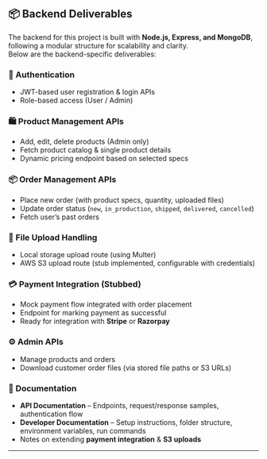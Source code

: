 ## 📦 Backend Deliverables

The backend for this project is built with **Node.js, Express, and MongoDB**, following a modular structure for scalability and clarity.  
Below are the backend-specific deliverables:

### 🔑 Authentication
- JWT-based user registration & login APIs  
- Role-based access (User / Admin)  

### 🛍️ Product Management APIs
- Add, edit, delete products (Admin only)  
- Fetch product catalog & single product details  
- Dynamic pricing endpoint based on selected specs  

### 📦 Order Management APIs
- Place new order (with product specs, quantity, uploaded files)  
- Update order status (`new`, `in_production`, `shipped`, `delivered`, `cancelled`)  
- Fetch user’s past orders  

### 📂 File Upload Handling
- Local storage upload route (using Multer)  
- AWS S3 upload route (stub implemented, configurable with credentials)  

### 💳 Payment Integration (Stubbed)
- Mock payment flow integrated with order placement  
- Endpoint for marking payment as successful  
- Ready for integration with **Stripe** or **Razorpay**  

### ⚙️ Admin APIs
- Manage products and orders  
- Download customer order files (via stored file paths or S3 URLs)  

### 📖 Documentation
- **API Documentation** – Endpoints, request/response samples, authentication flow  
- **Developer Documentation** – Setup instructions, folder structure, environment variables, run commands  
- Notes on extending **payment integration** & **S3 uploads**  

---

